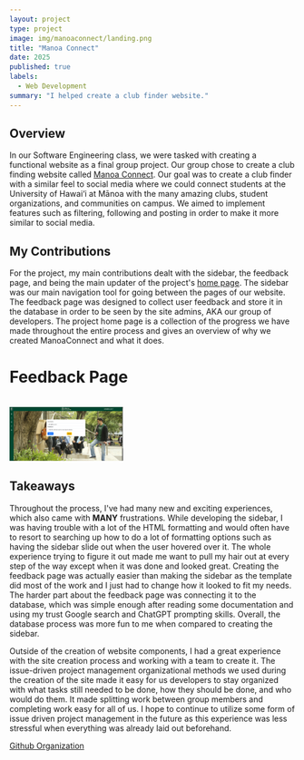 ```yaml
---
layout: project
type: project
image: img/manoaconnect/landing.png
title: "Manoa Connect"
date: 2025
published: true
labels:
  - Web Development
summary: "I helped create a club finder website."
---
```

## Overview ##
In our Software Engineering class, we were tasked with creating a functional website as a final group project. Our group chose to create a club finding website called [Manoa Connect](https://manoa-connect.vercel.app/). Our goal was to create a club finder with a similar feel to social media where  we could connect students at the University of Hawai‘i at Mānoa with the many amazing clubs, student organizations, and communities on campus. We aimed to implement features such as filtering, following and posting in order to make it more similar to social media. 

## My Contributions ##
For the project, my main contributions dealt with the sidebar, the feedback page, and being the main updater of the project's [home page](https://manoaconnecttb.github.io/). The sidebar was our main navigation tool for going between the pages of our website. The feedback page was designed to collect user feedback and store it in the database in order to be seen by the site admins, AKA our group of developers. The project home page is a collection of the progress we have made throughout the entire process and gives an overview of why we created ManoaConnect and what it does. 
<br>
# Feedback Page #
<br>
<img width="200px" class="rounded float-start pe-4" src="../img/manoaconnect/feedback_page.png">
<br>

## Takeaways ##
Throughout the process, I've had many new and exciting experiences, which also came with **MANY** frustrations. While developing the sidebar, I was having trouble with a lot of the HTML formatting and would often have to resort to searching up how to do a lot of formatting options such as having the sidebar slide out when the user hovered over it. The whole experience trying to figure it out made me want to pull my hair out at every step of the way except when it was done and looked great. Creating the feedback page was actually easier than making the sidebar as the template did most of the work and I just had to change how it looked to fit my needs. The harder part about the feedback page was connecting it to the database, which was simple enough after reading some documentation and using my trust Google search and ChatGPT prompting skills. Overall, the database process was more fun to me when compared to creating the sidebar.

Outside of the creation of website components, I had a great experience with the site creation process and working with a team to create it. The issue-driven project management organizational methods we used during the creation of the site made it easy for us developers to stay organized with what tasks still needed to be done, how they should be done, and who would do them. It made splitting work between group members and completing work easy for all of us. I hope to continue to utilize some form of issue driven project management in the future as this experience was less stressful when everything was already laid out beforehand.

[Github Organization](https://github.com/manoaconnecttb)

